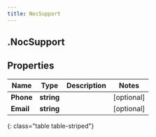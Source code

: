 ```yaml
---
title: NocSupport
---
```

## .NocSupport

## Properties

|Name | Type | Description | Notes|
|------------ | ------------- | ------------- | -------------|
| **Phone** | **string** |  | [optional] |
| **Email** | **string** |  | [optional] |
{: class="table table-striped"}


